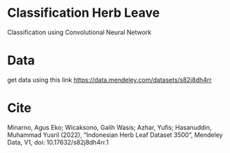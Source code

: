 # Classification Herb Leave
Classification using Convolutional Neural Network
# Data
get data using this link https://data.mendeley.com/datasets/s82j8dh4rr
# Cite 
Minarno, Agus Eko; Wicaksono, Galih Wasis; Azhar, Yufis; Hasanuddin, Muhammad Yusril (2022), “Indonesian Herb Leaf Dataset 3500”, Mendeley Data, V1, doi: 10.17632/s82j8dh4rr.1
